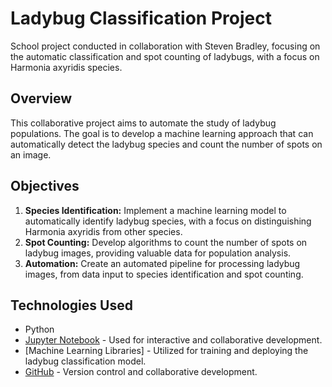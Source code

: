 # Ladybug Classification Project

School project conducted in collaboration with Steven Bradley, focusing on the automatic classification and spot counting of ladybugs, with a focus on Harmonia axyridis species.

## Overview
This collaborative project aims to automate the study of ladybug populations. The goal is to develop a machine learning approach that can automatically detect the ladybug species and count the number of spots on an image.

## Objectives
1. **Species Identification:** Implement a machine learning model to automatically identify ladybug species, with a focus on distinguishing Harmonia axyridis from other species.
2. **Spot Counting:** Develop algorithms to count the number of spots on ladybug images, providing valuable data for population analysis.
3. **Automation:** Create an automated pipeline for processing ladybug images, from data input to species identification and spot counting.

## Technologies Used
- Python
- [Jupyter Notebook](https://jupyter.org/) - Used for interactive and collaborative development.
- [Machine Learning Libraries] - Utilized for training and deploying the ladybug classification model.
- [GitHub](https://github.com/) - Version control and collaborative development.
